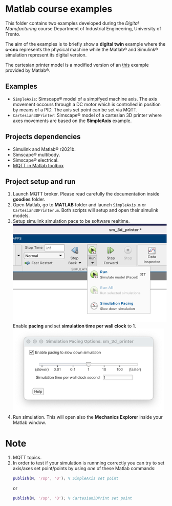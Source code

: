 # Matlab course examples

This folder contains two examples developed during the _Digital Manufacturing_ course Department of Industrial Engineering, University of Trento.

The aim of the examples is to briefly show a **digital twin** example where the __c-cnc__ represents the physical machine while the Matlab® and Simulink® simulation represent its digital version.

The cartesian printer model is a modified version of an [this](https://it.mathworks.com/help/physmod/sm/ug/cartesian_3d_printer.html) example provided by Matlab®.

## Examples

* `SimpleAxis`: Simscape® model of a simpifyed machine axis. The axis movement occours through a DC motor which is controlled in position by means of a PID. The axis set point can be set via MQTT.
* `Cartesian3DPrinter`: Simscape® model of a cartesian 3D printer where axes movements are based on the **SimpleAxis** example.

## Projects dependencies

* Simulink and Matlab® r2021b.
* Simscape® multibody.
* Simscape® electrical.
* [MQTT in Matlab toolbox](https://it.mathworks.com/matlabcentral/fileexchange/64303-mqtt-in-matlab)
 
## Project setup and run
1. Launch MQTT broker. Please read carefully the documentation inside __goodies__ folder.
2. Open Matlab, go to __MATLAB__ folder and launch `SimpleAxis.m` or `Cartesian3DPrinter.m`. Both scripts will setup and open their simulink models. 
3. Setup simulink simulation pace to be software realtime.![simulation pace](images/sim_pace.png)
   Enable **pacing** and set **simulation time per wall clock** to 1. ![simulation pace](images/pace.png)
4. Run simulation. This will open also the __Mechanics Explorer__ inside your Matlab window.

# Note
1. MQTT topics. 
2. In order to test if your simulation is runnning correctly you can try to set axis/axes set point/points by using _one_ of these Matlab commands:
   ```matlab
   publish(M, '/sp', '0'); % SimpleAxis set point
   ``` 
   or
    ```matlab
   publish(M, '/sp', '0'); % Cartesian3DPrint set point
   ``` 